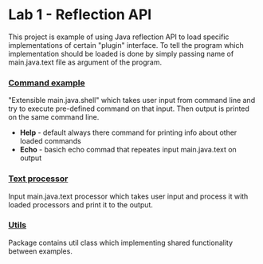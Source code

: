# Lab 1 - Reflection API
This project is example of using Java reflection API to load 
specific implementations of certain "plugin" interface.
To tell the program which implementation should be loaded is done
by simply passing name of main.java.text file as argument of the program.

### [Command example](src/shell/command)
"Extensible main.java.shell" which takes user input from command line and try to execute
pre-defined command on that input. Then output is printed on the same command line.
* __Help__ - default always there command for printing info about other loaded commands
* __Echo__ - basich echo commad that repeates input main.java.text on output

### [Text processor](src/text/processor)
Input main.java.text processor which takes user input and process it with loaded processors and print it to the output.

### [Utils](src/utils)
Package contains util class which implementing shared functionality between examples.

